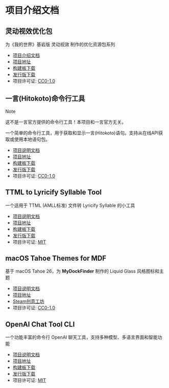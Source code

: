 # 项目介绍文档

## 灵动视效优化包

为《我的世界》基岩版 灵动视效 制作的优化资源包系列 

- [项目介绍文档](/Project/Vibrant-Visuals-Optimization-Docs)
- [项目地址](https://github.com/MiaowCham/Vibrant-Visuals-Optimization)
- [构建板下载](https://github.com/MiaowCham/Vibrant-Visuals-Optimization/actions/workflows/compress-folders.yml)
- [发行版下载](https://github.com/MiaowCham/Vibrant-Visuals-Optimization/releases/latest)
- 项目许可证: [CC0-1.0](https://github.com/MiaowCham/Vibrant-Visuals-Optimization/blob/main/LICENSE)

## 一言(Hitokoto)命令行工具

> [!note]
> 这不是一言官方提供的命令行工具！本项目和一言官方无关。

一个简单的命令行工具，用于获取和显示一言(Hitokoto)语句。支持从在线API获取或使用本地语句包。

- [项目说明文档](/Project/hitokoto-cli)
- [项目地址](https://github.com/MiaowCham/Hitokoto-CLI)
- [构建板下载](https://github.com/MiaowCham/hitokoto-cli/actions/workflows/build.yml)
- [发行版下载](https://github.com/MiaowCham/Hitokoto-CLI/releases/latest)
- 项目许可证: [CC0-1.0](https://github.com/MiaowCham/Hitokoto-CLI/blob/main/LICENSE)

## TTML to Lyricify Syllable Tool

一个适用于 TTML (AMLL标准) 文件转 Lyricify Syllable 的小工具

- [项目说明文档](/Project/TTML_to_Lyricify_Syllable_Tool)
- [项目地址](https://github.com/MiaowCham/TTML_to_Lyricify_Syllable_Tool)
- [构建板下载](https://github.com/MiaowCham/TTML_to_Lyricify_Syllable_Tool/actions/workflows/build.yml)
- [发行版下载](https://github.com/MiaowCham/TTML_to_Lyricify_Syllable_Tool/releases/latest)
- 项目许可证: [MIT](https://github.com/MiaowCham/TTML_to_Lyricify_Syllable_Tool/blob/main/LICENSE)

## macOS Tahoe Themes for MDF

基于 macOS Tahoe 26，为 **MyDockFinder** 制作的 Liquid Glass 风格图标和主题  

- [项目说明文档](/Project/macOS_Tahoe_Themes_for_MDF)
- [项目地址](https://github.com/MiaowCham/macOS_Tahoe_Themes_for_MDF)
- [Steam创意工坊](https://steamcommunity.com/sharedfiles/filedetails/?id=3500821680)
- 项目许可证: [CC0-1.0](https://github.com/MiaowCham/macOS_Tahoe_Themes_for_MDF/blob/main/LICENSE)

## OpenAI Chat Tool CLI

一个功能丰富的命令行 OpenAI 聊天工具，支持多种模型、多语言界面和智能功能  

- [项目说明文档](/Project/OpenAI-Chat-Tool_CLI)
- [项目地址](https://github.com/MiaowCham/OpenAI-Chat-Tool_CLI)
- [构建板下载](https://github.com/MiaowCham/CMD_Open-AI_Chat_Tool/actions/workflows/build.yml)
- [发行版下载](https://github.com/MiaowCham/CMD_Open-AI_Chat_Tool/releases/latest)
- 项目许可证: [MIT](https://github.com/MiaowCham/CMD_Open-AI_Chat_Tool/blob/main/LICENSE)